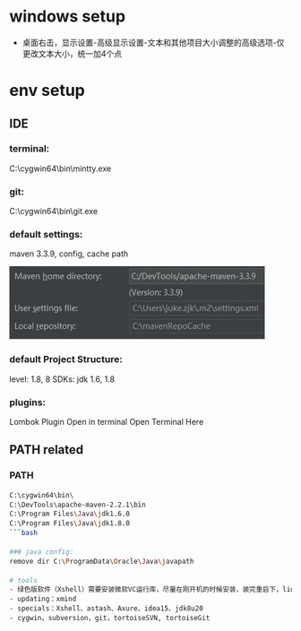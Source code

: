 # windows setup
- 桌面右击，显示设置-高级显示设置-文本和其他项目大小调整的高级选项-仅更改文本大小，统一加4个点

# env setup
## IDE
### terminal:
C:\cygwin64\bin\mintty.exe

### git:
C:\cygwin64\bin\git.exe

### default settings:
maven 3.3.9, config, cache path

![](./idea-maven-config.JPG)

### default Project Structure:
level: 1.8, 8
SDKs: jdk 1.6, 1.8

### plugins:
Lombok Plugin
Open in terminal
Open Terminal Here


## PATH related
### PATH
```bash
C:\cygwin64\bin\
C:\DevTools\apache-maven-2.2.1\bin
C:\Program Files\Java\jdk1.6.0
C:\Program Files\Java\jdk1.8.0
```bash

### java config:
remove dir C:\ProgramData\Oracle\Java\javapath

# tools
- 绿色版软件（Xshell）需要安装微软VC运行库，尽量在刚开机的时候安装，装完重启下，link:待上传
- updating：xmind
- specials：Xshell、astash、Axure、idea15、jdk8u20
- cygwin，subversion，git，tortoiseSVN, tortoiseGit
